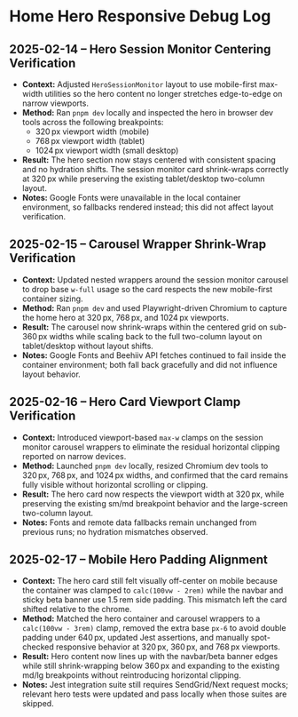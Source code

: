 # Home Hero Responsive Debug Log

## 2025-02-14 – Hero Session Monitor Centering Verification

- **Context:** Adjusted `HeroSessionMonitor` layout to use mobile-first max-width utilities so the hero content no longer stretches edge-to-edge on narrow viewports.
- **Method:** Ran `pnpm dev` locally and inspected the hero in browser dev tools across the following breakpoints:
  - 320 px viewport width (mobile)
  - 768 px viewport width (tablet)
  - 1024 px viewport width (small desktop)
- **Result:** The hero section now stays centered with consistent spacing and no hydration shifts. The session monitor card shrink-wraps correctly at 320 px while preserving the existing tablet/desktop two-column layout.
- **Notes:** Google Fonts were unavailable in the local container environment, so fallbacks rendered instead; this did not affect layout verification.

## 2025-02-15 – Carousel Wrapper Shrink-Wrap Verification

- **Context:** Updated nested wrappers around the session monitor carousel to drop base `w-full` usage so the card respects the new mobile-first container sizing.
- **Method:** Ran `pnpm dev` and used Playwright-driven Chromium to capture the home hero at 320 px, 768 px, and 1024 px viewports.
- **Result:** The carousel now shrink-wraps within the centered grid on sub-360 px widths while scaling back to the full two-column layout on tablet/desktop without layout shifts.
- **Notes:** Google Fonts and Beehiiv API fetches continued to fail inside the container environment; both fall back gracefully and did not influence layout behavior.

## 2025-02-16 – Hero Card Viewport Clamp Verification

- **Context:** Introduced viewport-based `max-w` clamps on the session monitor carousel wrappers to eliminate the residual horizontal clipping reported on narrow devices.
- **Method:** Launched `pnpm dev` locally, resized Chromium dev tools to 320 px, 768 px, and 1024 px widths, and confirmed that the card remains fully visible without horizontal scrolling or clipping.
- **Result:** The hero card now respects the viewport width at 320 px, while preserving the existing sm/md breakpoint behavior and the large-screen two-column layout.
- **Notes:** Fonts and remote data fallbacks remain unchanged from previous runs; no hydration mismatches observed.

## 2025-02-17 – Mobile Hero Padding Alignment

- **Context:** The hero card still felt visually off-center on mobile because the container was clamped to `calc(100vw - 2rem)` while the navbar and sticky beta banner use 1.5 rem side padding. This mismatch left the card shifted relative to the chrome.
- **Method:** Matched the hero container and carousel wrappers to a `calc(100vw - 3rem)` clamp, removed the extra base `px-6` to avoid double padding under 640 px, updated Jest assertions, and manually spot-checked responsive behavior at 320 px, 360 px, and 768 px viewports.
- **Result:** Hero content now lines up with the navbar/beta banner edges while still shrink-wrapping below 360 px and expanding to the existing md/lg breakpoints without reintroducing horizontal clipping.
- **Notes:** Jest integration suite still requires SendGrid/Next request mocks; relevant hero tests were updated and pass locally when those suites are skipped.
